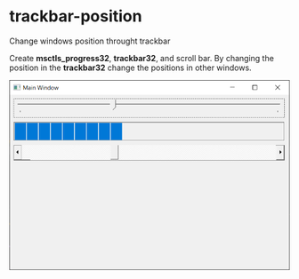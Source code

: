 # trackbar-position
Change windows position throught trackbar

Create **msctls_progress32**, **trackbar32**, and scroll bar. By changing the position in the **trackbar32** change the positions in other windows.

![app](Screenshots/app.png)
